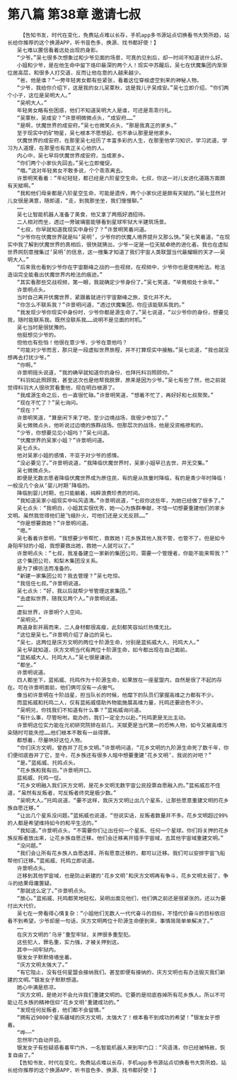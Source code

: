 # 第八篇 第38章 邀请七叔
        【告知书友，时代在变化，免费站点难以长存，手机app多书源站点切换看书大势所趋，站长给你推荐的这个换源APP，听书音色多、换源、找书都好使！】
       吴七难以置信看着远处出现的身影。
       “少爷。”吴七很多次想象过和少爷见面的场景，可真的见到后，却一时间不知道说什么好。
       小姐和少爷，是在他生命中留下烙印最深的两个人！现实中苏醒后，吴七在伏魔集团内渐渐位居高层，和很多人打交道，反而让他在意的人越来越少。
       “爸，他是谁？”一旁年轻男女都有些紧张，看着这位穿梭虚空到来的神秘人物。
       “少爷，我给你介绍下，这是我的女儿吴覃秋，这是我儿子吴成安。”吴七立即介绍，“你们两个小子，这位是吴明大人。”
       “吴明大人。”
       年轻男女略有些困惑，他们不知道吴明大人是谁，可还是乖乖行礼。
       “吴覃秋，吴成安？”许景明微微点头，“成安府……”
       “是啊，伏魔世界的成安府。”吴七也微笑点头，“那是我真正的家乡。”
       至于现实中的矿物星，吴七根本不愿想起，也不承认那里是他家乡。
       伏魔世界的成安府，在那里吴七经历了丰富多彩的人生，在那里他学习知识，学习武道，学习为人道理，在那里也有真正关心他的人。
       内心中，吴七早将伏魔世界成安府，当成家乡。
       “你们两个小家伙先回去。”吴七立即催促。
       “哦。”这对年轻男女不敢多说，个个乖乖离去。
       许景明笑看着：“年纪轻轻，都已经是六阶星空生命。七叔，你这一对儿女进化道路方面颇有天赋啊。”
       “我和他们母亲都是八阶星空生命，可能是遗传，两个小家伙还是颇有天赋的。”吴七显然对儿女很是满意，随即道，“走，到我那坐坐，我们慢慢聊。”
       ……
       吴七让智能机器人准备了美食，他又拿了两瓶好酒招待。
       二人相对而坐，透过一旁玻璃窗能够看到星球牢狱大半建筑场景。
       “七叔，你早就知道我现实中身份了？”许景明笑着问道。
       “少爷你在伏魔世界就是叫‘吴明’，少爷你的伏魔人境界提升又那么快。”吴七笑着道，“在现实中我了解到伏魔世界的真相后，很快就猜出，少爷一定是一位天赋卓绝的进化者。我也在虚拟世界网刻意搜集过‘吴明’的信息，这一搜集才知道了我们宇宙人类联盟当代最耀眼的天才——吴明大人。”
       “后来我也看到少爷你在宇宙巅峰之战的一些视频，在视频中，少爷你也是使用枪法。枪法造诣完全能看出伏魔世界内枪法的痕迹。”
       “其实看那些交战视频，第一眼，我就确定少爷身份了。”吴七笑道，“毕竟相处十余年。”
       许景明点头。
       当时自己离开伏魔世界，紧跟着就进行宇宙巅峰之旅，变化并不大。
       “你怎么不联系我？”许景明问道，“透过伏魔集团，你应该能联系我的。”
       “我发现少爷你现实中身份时，少爷你都是源生命了。”吴七说道，“以少爷你的身份，想要见我，随时能联系我。既然没联系我……说明不是见面的时机。”
       吴七当时是很犹豫的。
       他挺想见少爷的。
       但他也有些怕！他很在意少爷，少爷在意他吗？
       “可能对少爷而言，那只是一段虚拟世界旅程，并不打算现实中接触。”吴七说道，“我也就没想再去打扰少爷。”
       “你啊。”
       许景明摇头说道，“我的确早就知道你的身份，也拜托科羽照顾你。”
       “科羽如此照顾我，甚至这次也是他帮我脱罪，原来是因为少爷。”吴七有些了然，他之前就觉得科羽大人很欣赏看重他，现在明白根源了。
       “我成源生命之后，也一直很忙碌。”许景明笑道，“想着不忙了，再好好和七叔聚聚。”
       “现在不忙了？”吴七询问。
       “现在？”
       许景明笑道，“算是闲下来了吧，至少边境战场，我很少参加了。”
       吴七微微点头，他听说过边境的族群战场。但那层次的战场，他是没资格掺和的。
       “少爷，你想要见见小姐吗？”吴七问道。
       “伏魔世界的吴家小姐？”许景明问道。
       吴七点头。
       他对吴家小姐的感情，不亚于对少爷的感情。
       “没必要见了。”许景明说道，“我降临伏魔世界时，吴家小姐早已去世，并无交集。”
       吴七微微点头。
       即便是无数志愿者降临伏魔世界成为原住民，有的是从孩童时降临，有的是青少年时降临！一般没几个会从‘婴儿时期’降临的。
       降临到婴儿时期，也只能躺着，纯粹浪费珍贵的时间。
       “我知道吴家小姐现实中叫风语清。”许景明说道，“七叔你这些年，为她已经做了很多了。”
       吴七点头：“我明白，小姐其实很优秀，她一心为族群奉献，不惜一切想要重建他们的家乡文明。虽然我觉得他们是飞蛾扑火，可他们还是义无反顾……”
       “你是想要救她？”许景明问道。
       “嗯。”
       吴七看着许景明，“我想要少爷帮忙，救救她！花乡族其他人我不管，也管不了。但是如今身陷牢狱的小姐，我想要救出她，救她一人就可以了。”
       许景明点头：“七叔，我准备建立一家新的集团公司，需要一个管理者，你能不能来帮我？”
       这个集团公司，和梨木集团没关系。
       是为了模彷法而准备的。
       “新建一家集团公司？我去管理？”吴七吃惊。
       “我信任七叔。”许景明说道。
       吴七点头：“好，我以后就帮少爷管理这家集团。”
       “去虚拟世界，随我见两个人。”许景明说道。
       ……
       虚拟世界，许景明个人空间。
       “吴明兄。”
       两道身影并肩而来，二人身材都很高瘦，此刻都笑容灿烂热情无比。
       “这位是吴七。”许景明介绍了身边的吴七。
       “吴七，这两位是庆方文明的两位十阶源生命，分别是蓝拓威大人、托鸣大人。”
       吴七早就知道，庆方文明当代有两位十阶源生命，如今都出现在自己面前。
       “蓝拓威大人、托鸣大人。”吴七很是谦逊。
       “都坐。”
       许景明说道。
       四人都坐下，蓝拓威、托鸣作为十阶源生命，如果放在一座星盟内，自然是很了不起的存在。可在许景明面前，他们俩可没有一点傲气。
       像当初许景明在十阶战星，担当队长的时候，他麾下的队员们掌握高维之力都有不少。
       而蓝拓威和托鸣二人，仅有蓝拓威借助外物能施展高维力量，托鸣还要逊色不少。
       “吴明兄，你找我们不知道有什么事？”蓝拓威询问道。
       “有什么事，尽管吩咐。能办的，我们一定全力以赴。”托鸣更是无比主动。
       许景明这位实力能在元初研究院排在前几，天赋更是当代第一的恐怖人物，如今又被高维污染随时可能失控……他们根本不敢有一丝得罪。
       都想着，尽量哄好这位人物。
       “你们庆方文明，曾吞并了花乡文明。”许景明问道，“花乡文明的九阶源生命死了数千年，你们便彻底吞并了它，至今，花乡族还有很多人暗中想要重建‘花乡文明’，我说的对吧？”
       “是。”蓝拓威、托鸣点头。
       “花乡族和我有旧。”许景明开口。
       蓝拓威、托鸣一怔。
       “花乡文明融入我们庆方文明，是花乡文明无数宇宙公民投票自愿融入的。”蓝拓威忍不住道，“虽然有反叛者，可反叛者终究是极少数。”
       “吴明大人。”托鸣说道，“要不这样，我庆方文明让出几个星系，让那些愿意重建文明的花乡族自愿迁移。”
       “让出几个星系没问题。”蓝拓威也说道，“但说实话，反叛者数量并不多。花乡文明超过99%的人都是希望维持如今的和平生活的。”
       “我知道。”许景明点头，“不需要你们让出任何一个星系、任何一个星球。你们将关押的花乡族反叛者放出来，让花乡族自愿迁移。他们会迁移离开猎手宇宙域，去其他宇宙域重建文明。”
       “没问题。”
       “我们会让所有花乡族人自愿选择，所有愿意迁移的，都可以迁移。我们可以安排宇宙飞船帮他们迁移。”蓝拓威、托鸣立即说道。
       许景明点头。
       迁移到其他宇宙域，也是防止新建的‘花乡文明’和庆方文明再有争斗，花乡文明太弱了，争斗的结果母庸置疑。
       “那就这么定了。”许景明点头。
       “放心。”蓝拓威、托鸣都笑地轻松，吴明出面见他们，他们俩之前还是很紧张的。还以为要付出大代价。
       吴七在一旁看得心情复杂：“小姐他们无数人一代代奋斗的目标，不惜代价奋斗的目标依旧看不到希望。少爷却是一句话，庆方文明两位十阶源生命便到来，事情简简单单解决了。”
       ……
       在庆方文明的‘乌牙’重型牢狱，关押很多重型犯。
       这些犯人，罪名重，实力强，才被关押到这。
       其中一间牢狱内。
       银发女子默默倚墙坐着。
       “庆方文明太强大了。”
       “有它阻止，没有任何星盟会接纳我们。甚至即便有接纳的，庆方文明也有办法毁灭我们新建的文明。”银发女子默默想道。
       她心中满是悲凉。
       “庆方文明，是绝对不会允许我们重建文明的。它要的是彻底吞掉所有花乡族人。所以不可能让花乡族的精神信仰‘花乡文明’重建成功的。”
       “发现任何反叛者，他们都不会留情。”
       “拥有近9000个星系疆域的庆方文明，太强大了！根本看不到成功的希望！”银发女子想着。
       “哗——”
       忽然牢门自动开启。
       银发女子有些疑惑看着牢门外，一名智能机器人来到牢门口：“风语清，你已经被特赦，恢复自由了。”
       【告知书友，时代在变化，免费站点难以长存，手机app多书源站点切换看书大势所趋，站长给你推荐的这个换源APP，听书音色多、换源、找书都好使！】